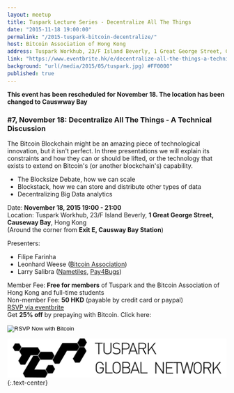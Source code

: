 ```yaml
---
layout: meetup
title: Tuspark Lecture Series - Decentralize All The Things
date: "2015-11-18 19:00:00"
permalink: "/2015-tuspark-bitcoin-decentralize/"
host: Bitcoin Association of Hong Kong
address: Tuspark Workhub, 23/F Island Beverly, 1 Great George Street, Causeway Bay, Hong Kong
link: "https://www.eventbrite.hk/e/decentralize-all-the-things-a-technical-discussion-bitcoinblockchains-tickets-18857373913"
background: "url(/media/2015/05/tuspark.jpg) #FF0000"
published: true
---
```


**This event has been rescheduled for November 18. The location has been changed to Causwway Bay**

### #7, November 18: Decentralize All The Things - A Technical Discussion
The Bitcoin Blockchain might be an amazing piece of technological innovation, but it isn't perfect. In three presentations we will explain its constraints and how they can or should be lifted, or the technology that exists to extend on Bitcoin's (or another blockchain's) capability.

* The Blocksize Debate, how we can scale
* Blockstack, how we can store and distribute other types of data
* Decentralizing Big Data analytics

Date: **November 18, 2015 19:00 - 21:00**     
Location: Tuspark Workhub, 23/F Island Beverly, **1 Great George Street, Causeway Bay**, Hong Kong     
(Around the corner from **Exit E, Causway Bay Station**)     

Presenters:

* Filipe Farinha
* Leonhard Weese ([Bitcoin Association](https://www.bitcoinhk.org/))
* Larry Salibra ([Nametiles](https://nametiles.co/), [Pay4Bugs](https://www.pay4bugs.com/))

Member Fee: **Free for members** of Tuspark and the Bitcoin Association of Hong Kong and full-time students    
Non-member Fee: **50 HKD** (payable by credit card or paypal)     
[RSVP via eventbrite](https://www.eventbrite.hk/e/decentralize-all-the-things-a-technical-discussion-bitcoinblockchains-tickets-18857373913?discount=tgn)    
Get **25% off** by prepaying with Bitcoin. Click here:     

<form action="https://www.coinpayments.net/index.php" method="post">
	<input type="hidden" name="cmd" value="_pay">
	<input type="hidden" name="reset" value="1">
	<input type="hidden" name="merchant" value="84ffa7d089e5eefdc9ff75f09f948f80">
	<input type="hidden" name="currency" value="HKD">
	<input type="hidden" name="amountf" value="37.5">
	<input type="hidden" name="item_name" value="Decentralize All The Things">
	<input type="hidden" name="allow_quantity" value="1">
	<input type="hidden" name="want_shipping" value="0">
	<input type="hidden" name="success_url" value="https://www.bitcoinhk/2015-tuspark-bitcoin-decentralize/">
	<input type="image" src="https://www.coinpayments.net/images/pub/checkout-blue.png" alt="RSVP Now with Bitcoin">
</form>

[![Tuspark Global Hub](/media/2015/10/tuspark.png)](http://tuspark.hk/)
{:.text-center}

